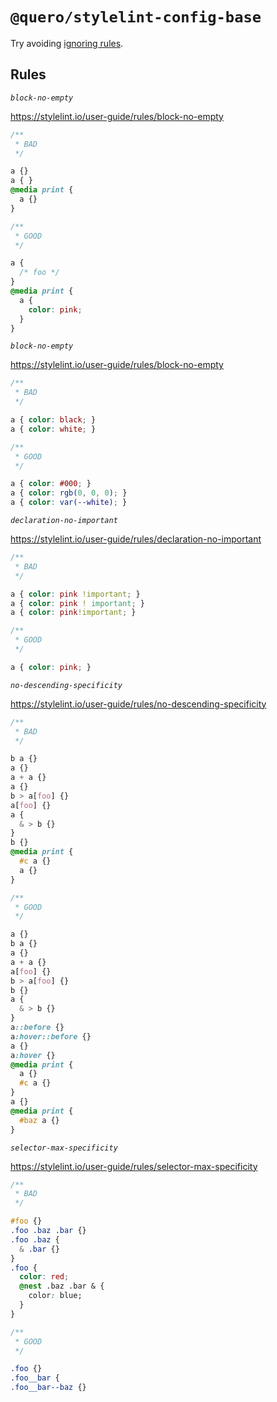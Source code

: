 # `@quero/stylelint-config-base`

Try avoiding [ignoring rules](https://stylelint.io/user-guide/ignore-code).

## Rules

*`block-no-empty`*

https://stylelint.io/user-guide/rules/block-no-empty

```css
/**
 * BAD
 */

a {}
a { }
@media print {
  a {}
}

/**
 * GOOD
 */

a {
  /* foo */
}
@media print {
  a {
    color: pink;
  }
}
```

*`block-no-empty`*

https://stylelint.io/user-guide/rules/block-no-empty

```css
/**
 * BAD
 */

a { color: black; }
a { color: white; }

/**
 * GOOD
 */

a { color: #000; }
a { color: rgb(0, 0, 0); }
a { color: var(--white); }
```

*`declaration-no-important`*

https://stylelint.io/user-guide/rules/declaration-no-important

```css
/**
 * BAD
 */

a { color: pink !important; }
a { color: pink ! important; }
a { color: pink!important; }

/**
 * GOOD
 */

a { color: pink; }
```

*`no-descending-specificity`*

https://stylelint.io/user-guide/rules/no-descending-specificity

```css
/**
 * BAD
 */

b a {}
a {}
a + a {}
a {}
b > a[foo] {}
a[foo] {}
a {
  & > b {}
}
b {}
@media print {
  #c a {}
  a {}
}

/**
 * GOOD
 */

a {}
b a {}
a {}
a + a {}
a[foo] {}
b > a[foo] {}
b {}
a {
  & > b {}
}
a::before {}
a:hover::before {}
a {}
a:hover {}
@media print {
  a {}
  #c a {}
}
a {}
@media print {
  #baz a {}
}
```

*`selector-max-specificity`*

https://stylelint.io/user-guide/rules/selector-max-specificity

```css
/**
 * BAD
 */

#foo {}
.foo .baz .bar {}
.foo .baz {
  & .bar {}
}
.foo {
  color: red;
  @nest .baz .bar & {
    color: blue;
  }
}

/**
 * GOOD
 */

.foo {}
.foo__bar {
.foo__bar--baz {}
```

